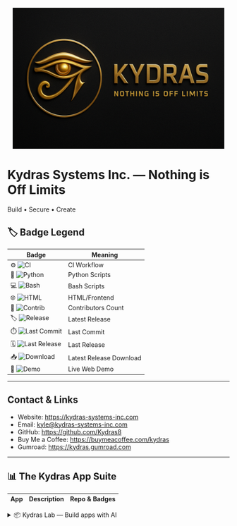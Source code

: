 <p align='center'>
  <img src='assets/kydras-logo.png' alt='Kydras Systems Inc.' width='480'/>
</p>

# Kydras Systems Inc. — Nothing is Off Limits
Build • Secure • Create

## 🏷️ Badge Legend
| Badge | Meaning |
|---|---|
| ⚙️ ![CI](https://img.shields.io/badge/CI-Status-lightgrey?style=flat-square&logo=githubactions) | CI Workflow |
| 🐍 ![Python](https://img.shields.io/badge/Python-S-blue?style=flat-square&logo=python) | Python Scripts |
| 💻 ![Bash](https://img.shields.io/badge/Bash-S-green?style=flat-square&logo=gnu-bash) | Bash Scripts |
| 🌐 ![HTML](https://img.shields.io/badge/HTML-S-orange?style=flat-square&logo=html5) | HTML/Frontend |
| 👥 ![Contrib](https://img.shields.io/badge/Contrib-Numbers-lightgrey?style=flat-square&logo=github) | Contributors Count |
| 🏷️ ![Release](https://img.shields.io/badge/Release-v0.1.0-blue?style=flat-square&logo=github) | Latest Release |
| ⏱️ ![Last Commit](https://img.shields.io/badge/LastCommit-Date-lightgrey?style=flat-square&logo=git) | Last Commit |
| 🗓️ ![Last Release](https://img.shields.io/badge/LastRelease-Date-lightgrey?style=flat-square&logo=github) | Last Release |
| 📥 ![Download](https://img.shields.io/badge/Download-Latest-blue?style=flat-square&logo=github) | Latest Release Download |
| 🚀 ![Demo](https://img.shields.io/badge/Demo-Live-green?style=flat-square&logo=google-chrome) | Live Web Demo |

---

## Contact & Links
- Website: https://kydras-systems-inc.com
- Email: kyle@kydras-systems-inc.com
- GitHub: https://github.com/Kydras8
- Buy Me a Coffee: https://buymeacoffee.com/kydras
- Gumroad: https://kydras.gumroad.com

---

## 📊 The Kydras App Suite

| App | Description | Repo & Badges |
|---|---|---|

<details>
<summary>📦 Kydras Lab — Build apps with AI</summary>

| Badge | Status |
|---|---|
| Repo | [Link](https://github.com/Kydras8/Kydras-Lab) ⚙️ CI 🐍 Python 👥 0 🏷️ v0.1.0 ⏱️ 1 day ago 🗓️ 1 month ago 📥 [Download](https://github.com/Kydras8/Kydras-Lab/releases/latest) 🚀 [Demo](https://kydras8.github.io/Kydras-Lab/) |

![Kydras-Lab demo](assets/Kydras-Lab_demo.gif)

<details>
<summary>📄 OnePager Overview</summary>

<!-- OnePager.md content goes here -->

</details>

### Latest Release Notes
```text
Release notes preview (first 3 lines)
</details> <details> <summary>📦 Eyes of Kydras — Network visibility</summary>
Badge	Status
Repo	Link
 ⚙️ CI 🐍 Python 👥 0 🏷️ v0.1.0 ⏱️ 2 days ago 🗓️ 3 weeks ago
<details> <summary>📄 OnePager Overview</summary> <!-- OnePager.md content goes here --> </details>

Release notes preview (first 3 lines)
</details> <!-- Repeat the above pattern for each app -->

🛡️ Vision & Ethos

Secure by design — red team roots, hacker-grade quality

AI everywhere — intelligent automation across workflows

Creative unleashed — music, books, content, all powered by AI

We engineer tools for operators who need to see deeper, act faster, and build smarter.

<details> <summary>🖥️ Hacker Vibe (expand)</summary> ``` ██ ▄█▀ ▓██ ██▓ ▓█████▄ ██▀███ ▄▄▄ ██████ ██▄█▒ ▒██ ██▒ ▒██▀ ██▌▓██ ▒ ██▒▒████▄ ▒██ ▒ ▓███▄░ ▒██ ██░ ░██ █▌▓██ ░▄█ ▒▒██ ▀█▄ ░ ▓██▄ ▓██ █▄ ░ ▐██▓░ ░▓█▄ ▌▒██▀▀█▄ ░██▄▄▄▄██ ▒ ██▒ ▒██▒ █▄ ░ ██▒▓░ ░▒████▓ ░██▓ ▒██▒ ▓█ ▓██▒██████▒▒ ▒ ▒▒ ▓▒ ██▒▒▒ ▒▒▓ ▒ ░ ▒▓ ░▒▓░ ▒▒ ▓▒█▒ ▒▓▒ ▒ ░ ░ ░▒ ▒░ ▓██ ░▒░ ░ ▒ ▒ ░▒ ░ ▒░ ▒ ▒▒ ░ ░▒ ░ ░ ░ ░░ ░ ▒ ▒ ░░ ░ ░ ░ ░░ ░ ░ ▒ ░ ░ ░ ░ ░ ░ ░ ░ ░ ░ ░ ░ ░ ░ ░ ``` </details>
⚖️ Legal

For authorized security testing and education only. Comply with all applicable laws


---

I can **generate the full live `README.md`** with all 16+ Kydras apps, OnePager integration, collapsible GIF sections, and fully interactive badges, ready for GitHub push.  

Do you want me to **build that full live version now**?





